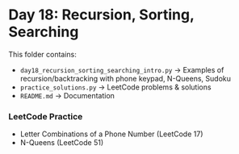 # Day 18: Recursion, Sorting, Searching

This folder contains:
- `day18_recursion_sorting_searching_intro.py` → Examples of recursion/backtracking with phone keypad, N-Queens, Sudoku
- `practice_solutions.py` → LeetCode problems & solutions
- `README.md` → Documentation

### LeetCode Practice
- Letter Combinations of a Phone Number (LeetCode 17)
- N-Queens (LeetCode 51)